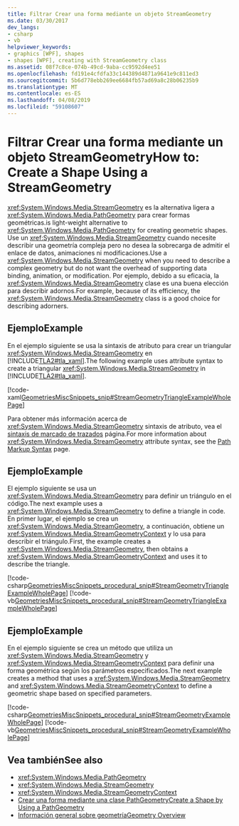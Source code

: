 ```yaml
---
title: Filtrar Crear una forma mediante un objeto StreamGeometry
ms.date: 03/30/2017
dev_langs:
- csharp
- vb
helpviewer_keywords:
- graphics [WPF], shapes
- shapes [WPF], creating with StreamGeometry class
ms.assetid: 08f7c8ce-074b-49cd-9aba-cc9592d4ee51
ms.openlocfilehash: fd191e4cfdfa33c144389d4871a9641e9c811ed3
ms.sourcegitcommit: 5b6d778ebb269ee6684fb57ad69a8c28b06235b9
ms.translationtype: MT
ms.contentlocale: es-ES
ms.lasthandoff: 04/08/2019
ms.locfileid: "59108607"
---
```

# <a name="how-to-create-a-shape-using-a-streamgeometry"></a><span data-ttu-id="3fcf1-102">Filtrar Crear una forma mediante un objeto StreamGeometry</span><span class="sxs-lookup"><span data-stu-id="3fcf1-102">How to: Create a Shape Using a StreamGeometry</span></span>
<xref:System.Windows.Media.StreamGeometry> <span data-ttu-id="3fcf1-103">es la alternativa ligera a <xref:System.Windows.Media.PathGeometry> para crear formas geométricas.</span><span class="sxs-lookup"><span data-stu-id="3fcf1-103">is light-weight alternative to <xref:System.Windows.Media.PathGeometry> for creating geometric shapes.</span></span> <span data-ttu-id="3fcf1-104">Use un <xref:System.Windows.Media.StreamGeometry> cuando necesite describir una geometría compleja pero no desea la sobrecarga de admitir el enlace de datos, animaciones ni modificaciones.</span><span class="sxs-lookup"><span data-stu-id="3fcf1-104">Use a <xref:System.Windows.Media.StreamGeometry> when you need to describe a complex geometry but do not want the overhead of supporting data binding, animation, or modification.</span></span> <span data-ttu-id="3fcf1-105">Por ejemplo, debido a su eficacia, la <xref:System.Windows.Media.StreamGeometry> clase es una buena elección para describir adornos.</span><span class="sxs-lookup"><span data-stu-id="3fcf1-105">For example, because of its efficiency, the <xref:System.Windows.Media.StreamGeometry> class is a good choice for describing adorners.</span></span>  
  
## <a name="example"></a><span data-ttu-id="3fcf1-106">Ejemplo</span><span class="sxs-lookup"><span data-stu-id="3fcf1-106">Example</span></span>  
 <span data-ttu-id="3fcf1-107">En el ejemplo siguiente se usa la sintaxis de atributo para crear un triangular <xref:System.Windows.Media.StreamGeometry> en [!INCLUDE[TLA2#tla_xaml](../../../../includes/tla2sharptla-xaml-md.md)].</span><span class="sxs-lookup"><span data-stu-id="3fcf1-107">The following example uses attribute syntax to create a triangular <xref:System.Windows.Media.StreamGeometry> in [!INCLUDE[TLA2#tla_xaml](../../../../includes/tla2sharptla-xaml-md.md)].</span></span>  
  
 [!code-xaml[GeometriesMiscSnippets_snip#StreamGeometryTriangleExampleWholePage](~/samples/snippets/xaml/VS_Snippets_Wpf/GeometriesMiscSnippets_snip/XAML/StreamGeometryExample.xaml#streamgeometrytriangleexamplewholepage)]  
  
 <span data-ttu-id="3fcf1-108">Para obtener más información acerca de <xref:System.Windows.Media.StreamGeometry> sintaxis de atributo, vea el [sintaxis de marcado de trazados](path-markup-syntax.md) página.</span><span class="sxs-lookup"><span data-stu-id="3fcf1-108">For more information about <xref:System.Windows.Media.StreamGeometry> attribute syntax, see the [Path Markup Syntax](path-markup-syntax.md) page.</span></span>  
  
## <a name="example"></a><span data-ttu-id="3fcf1-109">Ejemplo</span><span class="sxs-lookup"><span data-stu-id="3fcf1-109">Example</span></span>  
 <span data-ttu-id="3fcf1-110">El ejemplo siguiente se usa un <xref:System.Windows.Media.StreamGeometry> para definir un triángulo en el código.</span><span class="sxs-lookup"><span data-stu-id="3fcf1-110">The next example uses a <xref:System.Windows.Media.StreamGeometry> to define a triangle in code.</span></span> <span data-ttu-id="3fcf1-111">En primer lugar, el ejemplo se crea un <xref:System.Windows.Media.StreamGeometry>, a continuación, obtiene un <xref:System.Windows.Media.StreamGeometryContext> y lo usa para describir el triángulo.</span><span class="sxs-lookup"><span data-stu-id="3fcf1-111">First, the example creates a <xref:System.Windows.Media.StreamGeometry>, then obtains a <xref:System.Windows.Media.StreamGeometryContext> and uses it to describe the triangle.</span></span>  
  
 [!code-csharp[GeometriesMiscSnippets_procedural_snip#StreamGeometryTriangleExampleWholePage](~/samples/snippets/csharp/VS_Snippets_Wpf/GeometriesMiscSnippets_procedural_snip/CSharp/StreamGeometryTriangleExample.cs#streamgeometrytriangleexamplewholepage)]
 [!code-vb[GeometriesMiscSnippets_procedural_snip#StreamGeometryTriangleExampleWholePage](~/samples/snippets/visualbasic/VS_Snippets_Wpf/GeometriesMiscSnippets_procedural_snip/visualbasic/streamgeometrytriangleexample.vb#streamgeometrytriangleexamplewholepage)]  
  
## <a name="example"></a><span data-ttu-id="3fcf1-112">Ejemplo</span><span class="sxs-lookup"><span data-stu-id="3fcf1-112">Example</span></span>  
 <span data-ttu-id="3fcf1-113">En el ejemplo siguiente se crea un método que utiliza un <xref:System.Windows.Media.StreamGeometry> y <xref:System.Windows.Media.StreamGeometryContext> para definir una forma geométrica según los parámetros especificados.</span><span class="sxs-lookup"><span data-stu-id="3fcf1-113">The next example creates a method that uses a <xref:System.Windows.Media.StreamGeometry> and <xref:System.Windows.Media.StreamGeometryContext> to define a geometric shape based on specified parameters.</span></span>  
  
 [!code-csharp[GeometriesMiscSnippets_procedural_snip#StreamGeometryExampleWholePage](~/samples/snippets/csharp/VS_Snippets_Wpf/GeometriesMiscSnippets_procedural_snip/CSharp/StreamGeometryExample.cs#streamgeometryexamplewholepage)]
 [!code-vb[GeometriesMiscSnippets_procedural_snip#StreamGeometryExampleWholePage](~/samples/snippets/visualbasic/VS_Snippets_Wpf/GeometriesMiscSnippets_procedural_snip/visualbasic/streamgeometryexample.vb#streamgeometryexamplewholepage)]  
  
## <a name="see-also"></a><span data-ttu-id="3fcf1-114">Vea también</span><span class="sxs-lookup"><span data-stu-id="3fcf1-114">See also</span></span>

- <xref:System.Windows.Media.PathGeometry>
- <xref:System.Windows.Media.StreamGeometry>
- <xref:System.Windows.Media.StreamGeometryContext>
- [<span data-ttu-id="3fcf1-115">Crear una forma mediante una clase PathGeometry</span><span class="sxs-lookup"><span data-stu-id="3fcf1-115">Create a Shape by Using a PathGeometry</span></span>](how-to-create-a-shape-by-using-a-pathgeometry.md)
- [<span data-ttu-id="3fcf1-116">Información general sobre geometría</span><span class="sxs-lookup"><span data-stu-id="3fcf1-116">Geometry Overview</span></span>](geometry-overview.md)
